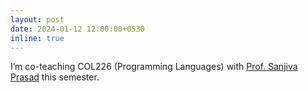 ```yaml
---
layout: post
date: 2024-01-12 12:00:00+0530
inline: true
---
```


I’m co-teaching COL226 (Programming Languages) with <a href="https://www.cse.iitd.ac.in/~sanjiva/" target="_blank">Prof. Sanjiva Prasad</a> this semester.
